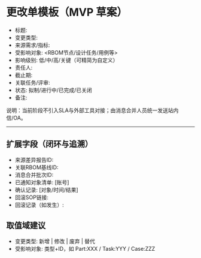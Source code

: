# 更改单模板（MVP 草案）

- 标题: 
- 变更类型: 
- 来源需求/指标: 
- 受影响对象: <RBOM节点/设计任务/用例等>
- 影响级别: 低/中/高/关键（可精简为自定义）
- 责任人: 
- 截止期: 
- 关联任务/评审: 
- 状态: 拟制/进行中/已完成/已关闭
- 备注: 

说明：当前阶段不引入SLA与外部工具对接；由消息合并人员统一发送站内信/OA。
 
---

## 扩展字段（闭环与追溯）
- 来源差异报告ID: 
- 关联RBOM基线ID: 
- 消息合并批次ID: 
- 已通知对象清单: [账号]
- 确认记录: [对象/时间/结果]
- 回滚SOP链接: 
- 回滚记录（如发生）: 

## 取值域建议
- 变更类型: 新增 | 修改 | 废弃 | 替代
- 受影响对象: 类型+ID，如 Part:XXX / Task:YYY / Case:ZZZ
